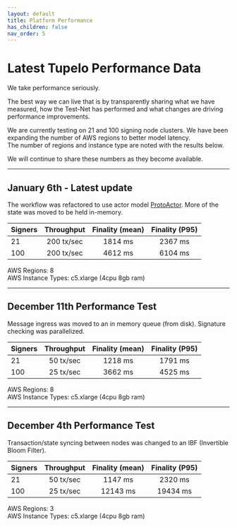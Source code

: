```yaml
---
layout: default
title: Platform Performance
has_children: false
nav_order: 5
---
```


# Latest Tupelo Performance Data

We take performance seriously.  

The best way we can live that is by transparently sharing what we have
measured, how the Test-Net has performed and what changes are driving
performance improvements.

We are currently testing on 21 and 100 signing node clusters.
We have been expanding the number of AWS regions to better model latency.  
The number of regions and instance type are noted with the results below.

We will continue to share these numbers as they become available.

***

## January 6th - Latest update
The workflow was refactored to use actor model [ProtoActor](http://proto.actor).
More of the state was moved to be held in-memory.

| Signers | Throughput  | Finality (mean)  | Finality (P95)  |
| ------- |:-----------:|:---------:|:---------:|
| 21      | 200 tx/sec   | 1814 ms  | 2367 ms |
| 100     | 200 tx/sec   | 4612 ms  | 6104 ms |

AWS Regions: 8  
AWS Instance Types: c5.xlarge (4cpu 8gb ram)  

***

## December 11th Performance Test

Message ingress was moved to an in memory queue (from disk).
Signature checking was parallelized.

| Signers | Throughput  | Finality (mean)  | Finality (P95)  |
| ------- |:-----------:|:---------:|:---------:|
| 21      | 50 tx/sec   | 1218 ms  | 1791 ms |
| 100     | 25 tx/sec   | 3662 ms  | 4525 ms |

AWS Regions: 8  
AWS Instance Types: c5.xlarge (4cpu 8gb ram)  

***

## December 4th Performance Test

Transaction/state syncing between nodes was changed to an IBF
(Invertible Bloom Filter).

| Signers | Throughput  | Finality (mean)  | Finality (P95)  |
| ------- |:-----------:|:---------:|:---------:|
| 21      | 50 tx/sec   | 1147 ms  | 2320 ms |
| 100     | 25 tx/sec   | 12143 ms  | 19434 ms |

AWS Regions: 3  
AWS Instance Types: c5.xlarge (4cpu 8gb ram)  
